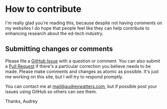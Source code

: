 # How to contribute

I'm really glad you're reading this, because despite not having comments on my websites I do hope that people feel like they can help contribute to enhancing research about the ed-tech industry.

## Submitting changes or comments

Please file a [GitHub Issue](https://github.com/hackeducation/data/issues/new) with a question or comment. You can also submit a [Pull Request](https://github.com/hackeducation/data/pulls) if there's a particular correction you believe needs to be made. Please make comments and changes as atomic as possible. It's just me working on this site, but I will try to respond promptly. 

You can contact me at mail@audreywatters.com, but if possible post your issues using GitHub so others can see them.

Thanks,
Audrey
